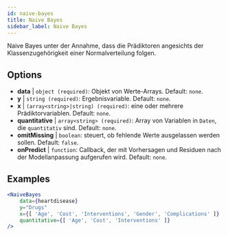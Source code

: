```yaml
---
id: naive-bayes
title: Naive Bayes
sidebar_label: Naive Bayes
---
```


Naive Bayes unter der Annahme, dass die Prädiktoren angesichts der Klassenzugehörigkeit einer Normalverteilung folgen.

## Options

* __data__ | `object (required)`: Objekt von Werte-Arrays. Default: `none`.
* __y__ | `string (required)`: Ergebnisvariable. Default: `none`.
* __x__ | `(array<string>|string) (required)`: eine oder mehrere Prädiktorvariablen. Default: `none`.
* __quantitative__ | `array<string> (required)`: Array von Variablen in `Daten`, die `quantitativ` sind. Default: `none`.
* __omitMissing__ | `boolean`: steuert, ob fehlende Werte ausgelassen werden sollen. Default: `false`.
* __onPredict__ | `function`: Callback, der mit Vorhersagen und Residuen nach der Modellanpassung aufgerufen wird. Default: `none`.


## Examples

```jsx live
<NaiveBayes 
    data={heartdisease} 
    y="Drugs"
    x={[ 'Age', 'Cost', 'Interventions', 'Gender', 'Complications' ]}
    quantitative={[ 'Age', 'Cost', 'Interventions' ]}
/>
```

